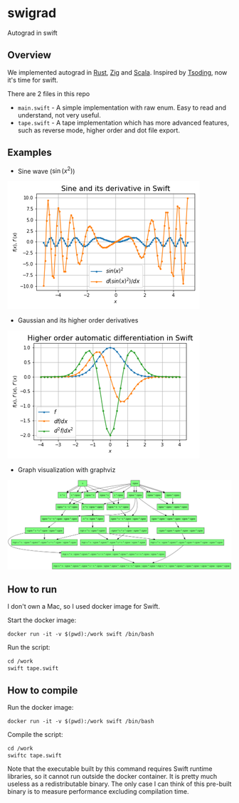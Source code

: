 # swigrad

Autograd in swift

## Overview

We implemented autograd in [Rust](https://github.com/msakuta/rustograd), [Zig](https://github.com/msakuta/zigrad) and [Scala](https://github.com/msakuta/scagrad).
Inspired by [Tsoding](https://www.youtube.com/watch?v=LTP5c4NqA8k&ab_channel=TsodingDaily), now it's time for swift.

There are 2 files in this repo

* `main.swift` - A simple implementation with raw enum. Easy to read and understand, not very useful.
* `tape.swift` - A tape implementation which has more advanced features, such as reverse mode, higher order and dot file export.

## Examples

* Sine wave ($\sin(x^2)$)

![Sine differentiation](images/swigrad-sin.png)

* Gaussian and its higher order derivatives

![Higher order differentiation](images/swigrad-gauss.png)

* Graph visualization with graphviz

![Graphviz](images/swigrad-graph.png)

## How to run

I don't own a Mac, so I used docker image for Swift.

Start the docker image:

    docker run -it -v $(pwd):/work swift /bin/bash

Run the script:

    cd /work
    swift tape.swift

## How to compile

Run the docker image:

    docker run -it -v $(pwd):/work swift /bin/bash

Compile the script:

    cd /work
    swiftc tape.swift

Note that the executable built by this command requires Swift runtime libraries, so it cannot run outside the docker container.
It is pretty much useless as a redistributable binary.
The only case I can think of this pre-built binary is to measure performance excluding compilation time.
